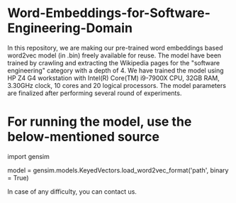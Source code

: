 # Word-Embeddings-for-Software-Engineering-Domain

In this repository, we are making our pre-trained word embeddings based word2vec model (in .bin) freely available for reuse. The model have been trained by crawling and extracting the Wikipedia pages for the "software engineering" category with a depth of 4. We have trained the model using HP Z4 G4 workstation with Intel(R) Core(TM) i9-7900X CPU, 32GB RAM, 3.30GHz clock, 10 cores and 20 logical processors. The model parameters are finalized after performing several round of experiments.


# For running the model, use the below-mentioned source

 import gensim
  
 model = gensim.models.KeyedVectors.load_word2vec_format('path', binary = True)


In case of any difficulty, you can contact us.
